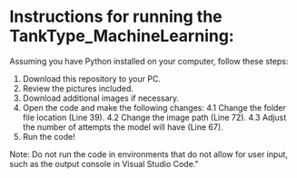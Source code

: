# Instructions for running the TankType_MachineLearning:

Assuming you have Python installed on your computer, follow these steps:

1. Download this repository to your PC.
2. Review the pictures included.
3. Download additional images if necessary.
4. Open the code and make the following changes:
  4.1 Change the folder file location (Line 39).
  4.2 Change the image path (Line 72).
  4.3 Adjust the number of attempts the model will have (Line 67).
5. Run the code!


Note: Do not run the code in environments that do not allow for user input, such as the output console in Visual Studio Code."
